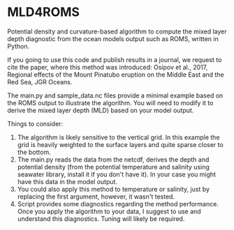 # MLD4ROMS
Potential density and curvature-based algorithm to compute the mixed layer depth diagnostic from the ocean models output such as ROMS, written in Python.

If you going to use this code and publish results in a journal, we request to cite the paper, where this method was introduced:
Osipov et al., 2017, Regional effects of the Mount Pinatubo eruption on the Middle East and the Red Sea, JGR Oceans.

The main.py and sample_data.nc files provide a minimal example based on the ROMS output to illustrate the algorithm. You will need to modify it to derive the mixed layer depth (MLD) based on your model output.

Things to consider:
1. The algorithm is likely sensitive to the vertical grid. In this example the grid is heavily weighted to the surface layers and quite sparse closer to the bottom.
2. The main.py reads the data from the netcdf, derives the depth and potential density (from the potential temperature and salinity using seawater library, install it if you don't have it). In your case you might have this data in the model output.
3. You could also apply this method to temperature or salinity, just by replacing the first argument, however, it wasn't tested.
4. Script provides some diagnostics regarding the method performance. Once you apply the algorithm to your data, I suggest to use and understand this diagnostics. Tuning will likely be required.
